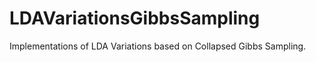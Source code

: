 LDAVariationsGibbsSampling
==========================

Implementations of LDA Variations based on Collapsed Gibbs Sampling.
